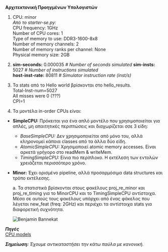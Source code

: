 **Αρχιτεκτονική Προηγμένων Υπολογιστών**
1. CPU: minor  
   _Από το starter-se.py:_  
   CPU frequency: 1GHz  
   Number of CPU cores: 1  
   Type of memory to use: DDR3-1600-8x8  
   Number of memory channels: 2  
   Number of memory ranks per channel: None  
   Physical memory size: 2GB  


2. **sim-seconds:**                                   0.000035                       _# Number of seconds simulated_ 
   **sim-insts:**                                        5027                       _# Number of instructions simulated_  
   **host-inst-rate:**                                  80811                       _# Simulator instruction rate (inst/s)_  


3. Τα stats από το Hello world βρίσκονται στο hello_results.  
   Total-Inst-num=5027  
   All misses were 0 (???)  
   CPI=1  
   

4. Τα μοντέλα in-order CPUs είναι:  
* **SimpleCPU:** Πρόκειται για ένα απλό μοντέλο που χρησιμοποιείται για απλές, μη απαιτητικές περιπτώσεις και διαχωρίζεται σσε 3 είδη:  
  * _BaseSimpleCPU:_ Δεν χρησιμοποιείται από μόνο του, αλλά κληρονομεί κάποια classes από τα άλλα δύο είδη. 
  * _AtomicSimpleCPU:_ Χρησιμοποιεί atomic memory accesses. Είναι αρκετά γρήγορο στο readMem & writeMem.
  * _TimingSimpleCPU:_ Είνια πιο περίπλοκο. Η εκτέλεση των εντολών χρειάζεται περισσότερο χρόνο.
* **Minor:** Έχει ορισμένο pipeline, αλλά προσαρμόσιμα data structures και τρόπο εκτέλεσης.  
  
  
  a. Τα στατιστικά βρίσκονται στους φακέλους proj_re_minor και proj_re_timing για το MinorCPU και το TimingSimpleCPU αντίστοιχα. Μέσα σε αυτούς τους φακέλους υπάρχει από ένας φάκελος που λέγεται new_feat (freq: 2GHz) και περιέχει τα αντίστοιχα stats για διαφορετική συχνότητα.  
  
  ![Benjamin Bannekat](https://octodex.github.com/images/bannekat.png)





_**Πηγές**_  
[CPU models](https://www.gem5.org/documentation/general_docs/cpu_models/SimpleCPU)

_**Σημείωση:** Έχουμε αντικαταστήσει την κάτω παύλα με κανονική._
